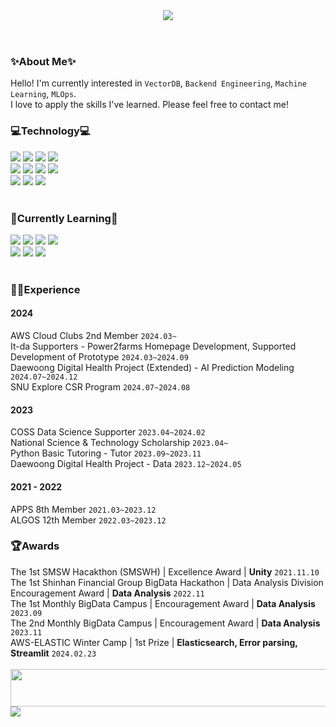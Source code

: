 <!--
**coringcoring/coringcoring** is a ✨ _special_ ✨ repository because its `README.md` (this file) appears on your GitHub profile.

Here are some ideas to get you started:

- 🔭 I’m currently working on ...
- 🌱 I’m currently learning ...
- 👯 I’m looking to collaborate on ...
- 🤔 I’m looking for help with ...
- 💬 Ask me about ...
- 📫 How to reach me: ...
- 😄 Pronouns: ...
- ⚡ Fun fact: ...
<img src="https://img.shields.io/badge/C++-00599C.svg?&style=for-the-badge&logo=C++&logoColor=white"/>
-->

<div align="left">
  <header>
    <img src="https://capsule-render.vercel.app/api?type=waving&color=gradient&height=300&section=header&text=JinYoung%20Kim&fontSize=70"/>
  </header>
  <h3>✨About Me✨</h3>
  Hello! I'm currently interested in <code>VectorDB</code>, <code>Backend Engineering</code>, <code>Machine Learning</code>, <code>MLOps</code>.<br>
  I love to apply the skills I've learned. Please feel free to contact me!
  
  <h3>💻Technology💻</h3>
  <img src="https://img.shields.io/badge/Jupyter-F37626.svg?&style=for-the-badge&logo=Jupyter&logoColor=white"/>
  <img src="https://img.shields.io/badge/googlecolab-F9AB00.svg?&style=for-the-badge&logo=googlecolab&logoColor=white"/>
  <img src="https://img.shields.io/badge/Spring-6DB33F?style=for-the-badge&logo=Spring&logoColor=white"/>
  <img src="https://img.shields.io/badge/SpringBoot-6DB33F?style=for-the-badge&logo=SpringBoot&logoColor=white"/>
  <br>
  <img src="https://img.shields.io/badge/MySQL-4479A1?style=for-the-badge&logo=MySQL&logoColor=white"/>
  <img src="https://img.shields.io/badge/flask-000000?style=for-the-badge&logo=flask&logoColor=white"/>
  <img src="https://img.shields.io/badge/AWS-232F3E?style=for-the-badge&logo=amazonwebservices&logoColor=white"/>
  <img src="https://img.shields.io/badge/elasticsearch-005571?style=for-the-badge&logo=elasticsearch&logoColor=white"/>
  <br>
  <img src="https://img.shields.io/badge/streamlit-FF4B4B1?style=for-the-badge&logo=streamlit&logoColor=white"/>
  <img src="https://img.shields.io/badge/unity-FFFFFF?style=for-the-badge&logo=unity&logoColor=black"/>
  <img src="https://img.shields.io/badge/Flutter-02569B?style=for-the-badge&logo=Flutter&logoColor=white"/>
  <br><br> 
  <h3>🌱Currently Learning🌱</h3>
  <img src="https://img.shields.io/badge/Spring-6DB33F?style=for-the-badge&logo=Spring&logoColor=white"/>
  <img src="https://img.shields.io/badge/SpringBoot-6DB33F?style=for-the-badge&logo=SpringBoot&logoColor=white"/>
  <img src="https://img.shields.io/badge/MySQL-4479A1?style=for-the-badge&logo=MySQL&logoColor=white"/>
  <img src="https://img.shields.io/badge/AWS-232F3E?style=for-the-badge&logo=amazonwebservices&logoColor=white"/>
  <br>
  <img src="https://img.shields.io/badge/elasticsearch-005571?style=for-the-badge&logo=elasticsearch&logoColor=white"/>
  <img src="https://img.shields.io/badge/postgresql-4169E1?style=for-the-badge&logo=postgresql&logoColor=white"/>
  <img src="https://img.shields.io/badge/Flutter-02569B?style=for-the-badge&logo=Flutter&logoColor=white"/>
  <br><br>
  <!--
  <br><br><br>
  <img src="https://github-readme-stats.vercel.app/api?username=coringcoring&show_icons=true&theme=dark"/>
  <img src="http://mazassumnida.wtf/api/generate_badge?boj=niwa32329"/> 
  -->
</div>


<div align="left">
  <h3>👩‍💻Experience</h3>
  <h4>2024</h4>
  <div style="text-align: left;">
    AWS Cloud Clubs 2nd Member <code>2024.03~</code><br>
    It-da Supporters - Power2farms Homepage Development, Supported Development of Prototype <code>2024.03~2024.09</code><br>
    Daewoong Digital Health Project (Extended) - AI Prediction Modeling <code>2024.07~2024.12</code><br>
    SNU Explore CSR Program <code>2024.07~2024.08</code>
  <h4>2023</h4>
  <div style="text-align: left;">
      COSS Data Science Supporter <code>2023.04~2024.02</code><br> 
      National Science & Technology Scholarship <code>2023.04~</code><br>
      Python Basic Tutoring - Tutor <code>2023.09~2023.11</code><br>
      Daewoong Digital Health Project - Data <code>2023.12~2024.05</code>
  </div>
  <h4>2021 - 2022 </h4>
  <div style="text-align: left;">
      APPS 8th Member <code>2021.03~2023.12</code><br>
      ALGOS 12th Member <code>2022.03~2023.12</code><br>
  </div>
  <h3>🏆Awards</h3>
  <div style="text-align: left;">
    The 1st SMSW Hacakthon (SMSWH) | Excellence Award | <strong>Unity</strong> <code>2021.11.10</code> <br>
    The 1st Shinhan Financial Group BigData Hackathon | Data Analysis Division Encouragement Award | <strong>Data Analysis</strong> <code>2022.11</code><br>
    The 1st Monthly BigData Campus | Encouragement Award | <strong>Data Analysis</strong> <code>2023.09</code><br>
    The 2nd Monthly BigData Campus | Encouragement Award | <strong>Data Analysis</strong> <code>2023.11</code><br>
    AWS-ELASTIC Winter Camp | 1st Prize | <strong>Elasticsearch, Error parsing, Streamlit</strong> <code>2024.02.23</code>
  </div>
  <br>
  <div>
    <a href="https://github.com/devxb/gitanimals">
      <img src = "https://render.gitanimals.org/lines/coringcoring?pet-id=326" width="1000" height="60"/>
    </a>
    <!--
    <a href="https://github.com/devxb/gitanimals">
      <img src="https://render.gitanimals.org/farms/coringcoring"/>
    </a>
    --> 
  </div>
  
  <!--<a href="https://github.com/coringcoring"><img align="center" style="height:180px" src="https://github-readme-stats.vercel.app/api/top-langs/?username=coringcoring&layout=compact&theme=nord&hide_border=true" /></a> -->
</div>

<div align="left">
  <img src="https://capsule-render.vercel.app/api?type=waving&color=gradient&height=100&section=footer" />
</div>
